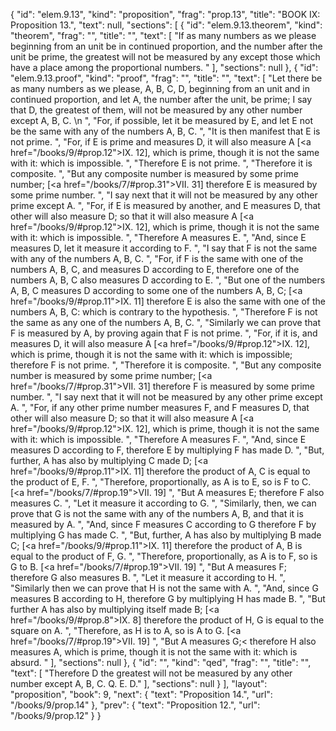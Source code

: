 {
  "id": "elem.9.13",
  "kind": "proposition",
  "frag": "prop.13",
  "title": "BOOK IX: Proposition 13.",
  "text": null,
  "sections": [
    {
      "id": "elem.9.13.theorem",
      "kind": "theorem",
      "frag": "",
      "title": "",
      "text": [
        "If as many numbers as we please beginning from an unit be in continued proportion, and the number after the unit be prime, the greatest will not be measured by any except those which have a place among the proportional numbers. "
      ],
      "sections": null
    },
    {
      "id": "elem.9.13.proof",
      "kind": "proof",
      "frag": "",
      "title": "",
      "text": [
        "Let there be as many numbers as we please, A, B, C, D, beginning from an unit and in continued proportion, and let A, the number after the unit, be prime; I say that D, the greatest of them, will not be measured by any other number except A, B, C. \n      ",
        "For, if possible, let it be measured by E, and let E not be the same with any of the numbers A, B, C. ",
        "It is then manifest that E is not prime. ",
        "For, if E is prime and measures D, it will also measure A [<a href=\"/books/9/#prop.12\">IX. 12</a>], which is prime, though it is not the same with it: which is impossible. ",
        "Therefore E is not prime. ",
        "Therefore it is composite. ",
        "But any composite number is measured by some prime number; [<a href=\"/books/7/#prop.31\">VII. 31</a>] therefore E is measured by some prime number. ",
        "I say next that it will not be measured by any other prime except A. ",
        "For, if E is measured by another, and E measures D, that other will also measure D; so that it will also measure A [<a href=\"/books/9/#prop.12\">IX. 12</a>], which is prime, though it is not the same with it: which is impossible. ",
        "Therefore A measures E. ",
        "And, since E measures D, let it measure it according to F. ",
        "I say that F is not the same with any of the numbers A, B, C. ",
        "For, if F is the same with one of the numbers A, B, C, and measures D according to E, therefore one of the numbers A, B, C also measures D according to E. ",
        "But one of the numbers A, B, C measures D according to some one of the numbers A, B, C; [<a href=\"/books/9/#prop.11\">IX. 11</a>] therefore E is also the same with one of the numbers A, B, C: which is contrary to the hypothesis. ",
        "Therefore F is not the same as any one of the numbers A, B, C. ",
        "Similarly we can prove that F is measured by A, by proving again that F is not prime. ",
        "For, if it is, and measures D, it will also measure A [<a href=\"/books/9/#prop.12\">IX. 12</a>], which is prime, though it is not the same with it: which is impossible; therefore F is not prime. ",
        "Therefore it is composite. ",
        "But any composite number is measured by some prime number; [<a href=\"/books/7/#prop.31\">VII. 31</a>] therefore F is measured by some prime number. ",
        "I say next that it will not be measured by any other prime except A. ",
        "For, if any other prime number measures F, and F measures D, that other will also measure D; so that it will also measure A [<a href=\"/books/9/#prop.12\">IX. 12</a>], which is prime, though it is not the same with it: which is impossible. ",
        "Therefore A measures F. ",
        "And, since E measures D according to F, therefore E by multiplying F has made D. ",
        "But, further, A has also by multiplying C made D; [<a href=\"/books/9/#prop.11\">IX. 11</a>] therefore the product of A, C is equal to the product of E, F. ",
        "Therefore, proportionally, as A is to E, so is F to C. [<a href=\"/books/7/#prop.19\">VII. 19</a>] ",
        "But A measures E; therefore F also measures C. ",
        "Let it measure it according to G. ",
        "Similarly, then, we can prove that G is not the same with any of the numbers A, B, and that it is measured by A. ",
        "And, since F measures C according to G therefore F by multiplying G has made C. ",
        "But, further, A has also by multiplying B made C; [<a href=\"/books/9/#prop.11\">IX. 11</a>] therefore the product of A, B is equal to the product of F, G. ",
        "Therefore, proportionally, as A is to F, so is G to B. [<a href=\"/books/7/#prop.19\">VII. 19</a>] ",
        "But A measures F; therefore G also measures B. ",
        "Let it measure it according to H. ",
        "Similarly then we can prove that H is not the same with A. ",
        "And, since G measures B according to H, therefore G by multiplying H has made B. ",
        "But further A has also by multiplying itself made B; [<a href=\"/books/9/#prop.8\">IX. 8</a>] therefore the product of H, G is equal to the square on A. ",
        "Therefore, as H is to A, so is A to G. [<a href=\"/books/7/#prop.19\">VII. 19</a>] ",
        "But A measures G;&lt; therefore H also measures A, which is prime, though it is not the same with it: which is absurd. "
      ],
      "sections": null
    },
    {
      "id": "",
      "kind": "qed",
      "frag": "",
      "title": "",
      "text": [
        "Therefore D the greatest will not be measured by any other number except A, B, C. Q. E. D."
      ],
      "sections": null
    }
  ],
  "layout": "proposition",
  "book": 9,
  "next": {
    "text": "Proposition 14.",
    "url": "/books/9/prop.14"
  },
  "prev": {
    "text": "Proposition 12.",
    "url": "/books/9/prop.12"
  }
}
